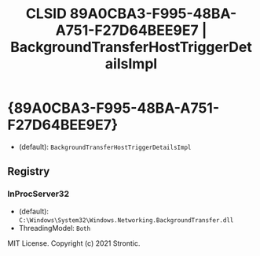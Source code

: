 ﻿---
title: "CLSID 89A0CBA3-F995-48BA-A751-F27D64BEE9E7 | BackgroundTransferHostTriggerDetailsImpl"
excerpt: What is COM-Object CLSID 89A0CBA3-F995-48BA-A751-F27D64BEE9E7?
---

# {89A0CBA3-F995-48BA-A751-F27D64BEE9E7}

* (default): `BackgroundTransferHostTriggerDetailsImpl`

## Registry


### InProcServer32

* (default): `C:\Windows\System32\Windows.Networking.BackgroundTransfer.dll`
* ThreadingModel: `Both`

MIT License. Copyright (c) 2021 Strontic.


